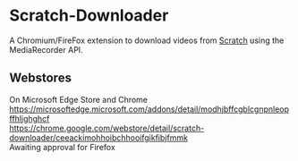 # Scratch-Downloader
A Chromium/FireFox extension to download videos from [Scratch](https://scratch.mit.edu) using the MediaRecorder API.
## Webstores
On Microsoft Edge Store and Chrome  
https://microsoftedge.microsoft.com/addons/detail/modhjbffcgblcgnpnleopffhljghghcf  
https://chrome.google.com/webstore/detail/scratch-downloader/ceeackimohhoibchhooifgikfibjfmmk  
Awaiting approval for Firefox
